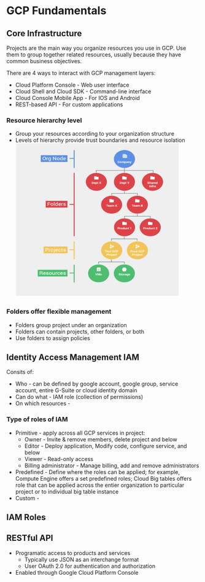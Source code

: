 # GCP Fundamentals

## Core Infrastructure

Projects are the main way you organize resources you use in GCP. Use them to group together related resources, usually because they have common business objectives.

There are 4 ways to interact with GCP management layers:
* Cloud Platform Console - Web user interface
* Cloud Shell and Cloud SDK - Command-line interface
* Cloud Console Mobile App - For IOS and Android
* REST-based API - For custom applications

### Resource hierarchy level
* Group your resources according to your organization structure
* Levels of hierarchy provide trust boundaries and resource isolation
![Alt text](images/Screen%20Shot%202018-07-10%20at%2010.46.38%20PM.png?raw=true "GCP hierarchy")

### Folders offer flexible management
* Folders group project under an organization
* Folders can contain projects, other folders, or both
* Use folders to assign policies

## Identity Access Management IAM
Consits of:
* Who - can be defined by google account, google group, service account, entire G-Suite or cloud identity domain
* Can do what - IAM role (collection of permissions) 
* On which resources - 

### Type of roles of IAM
* Primitive - apply across all GCP services in project:
  * Owner - Invite & remove members, delete project and below
  * Editor - Deploy application, Modify code, configure service, and below
  * Viewer - Read-only access 
  * Billing administrator - Manage billing, add and remove administrators
* Predefined - Define where the roles can be applied; for example, Compute Engine offers a set predefined roles; Cloud Big tables offers role that can be applied across the entier organization to particular project or to individual big table instance
* Custom - 

## IAM Roles

## RESTful API
* Programatic access to products and services
  * Typically use JSON as an interchange format
  * User OAuth 2.0 for authentication and authorization
* Enabled through Google Cloud Platform Console
